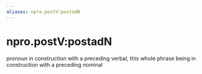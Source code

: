 ```yaml
---
aliases: npro.postV:postadN
---
```

# npro.postV:postadN

pronoun in construction with a preceding verbal, this whole phrase being in construction with a preceding nominal
> 